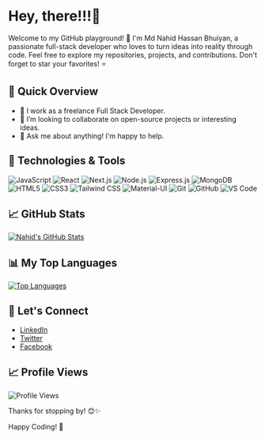 # Hey, there!!!👋 

Welcome to my GitHub playground! 👋 I'm Md Nahid Hassan Bhuiyan, a passionate full-stack developer who loves to turn ideas into reality through code. Feel free to explore my repositories, projects, and contributions. Don't forget to star your favorites! ⭐️

## 🚀 Quick Overview

- 🔭 I work as a freelance Full Stack Developer.  
- 🤝 I’m looking to collaborate on open-source projects or interesting ideas.
- 💬 Ask me about anything! I'm happy to help.

## 🔧 Technologies & Tools

![JavaScript](https://img.shields.io/badge/JavaScript-F7DF1E?style=flat&logo=javascript&logoColor=black)
![React](https://img.shields.io/badge/React-61DAFB?style=flat&logo=react&logoColor=white)
![Next.js](https://img.shields.io/badge/Next.js-000000?style=flat&logo=next.js&logoColor=white)
![Node.js](https://img.shields.io/badge/Node.js-339933?style=flat&logo=node.js&logoColor=white)
![Express.js](https://img.shields.io/badge/Express.js-000000?style=flat&logo=express&logoColor=white)
![MongoDB](https://img.shields.io/badge/MongoDB-47A248?style=flat&logo=mongodb&logoColor=white)
![HTML5](https://img.shields.io/badge/HTML5-E34F26?style=flat&logo=html5&logoColor=white)
![CSS3](https://img.shields.io/badge/CSS3-1572B6?style=flat&logo=css3&logoColor=white)
![Tailwind CSS](https://img.shields.io/badge/Tailwind%20CSS-38B2AC?style=flat&logo=tailwind-css&logoColor=white)
![Material-UI](https://img.shields.io/badge/Material--UI-0081CB?style=flat&logo=material-ui&logoColor=white)
![Git](https://img.shields.io/badge/Git-F05032?style=flat&logo=git&logoColor=white)
![GitHub](https://img.shields.io/badge/GitHub-181717?style=flat&logo=github&logoColor=white)
![VS Code](https://img.shields.io/badge/VS%20Code-007ACC?style=flat&logo=visual-studio-code&logoColor=white)


## 📈 GitHub Stats

[![ Nahid's GitHub Stats](https://github-readme-stats.vercel.app/api?username=NAHID12105080&count_private=true&show_icons=true&theme=radical)](https://github.com/NAHID12105080)

## 📊 My Top Languages
[![Top Languages](https://github-readme-stats.vercel.app/api/top-langs/?username=NAHID12105080&layout=compact&theme=radical)](https://github.com/NAHID12105080)

## 🌟 Let's Connect

- [LinkedIn](https://www.linkedin.com/in/nahid151341/)
- [Twitter](https://twitter.com/Nahid_NHB/)
- [Facebook](https://www.facebook.com/nahid151341/)

## 📈 Profile Views

![Profile Views](https://komarev.com/ghpvc/?username=NAHID12105080&color=brightgreen)

Thanks for stopping by! 😊✨

Happy Coding! 🚀
